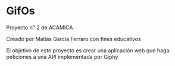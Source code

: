# GifOs
Proyecto n° 2 de ACAMICA

Creado por Matías García Ferraro con fines educativos

El objetivo de este proyecto es crear una aplicación web que haga peticiones a una API implementada por Giphy
